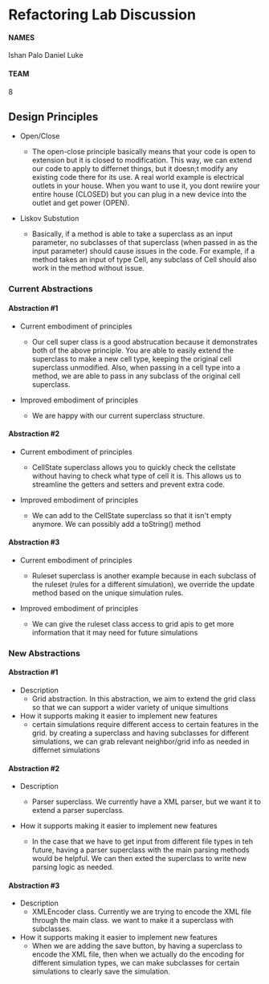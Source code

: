 # Refactoring Lab Discussion
#### NAMES
Ishan
Palo
Daniel
Luke
#### TEAM
8


## Design Principles

 * Open/Close
    * The open-close principle basically means that your code is open to extension but it is closed to modification. This way, we can extend our code to apply to differnet things, but it doesn;t modify any existing code there for its use. A real world example is electrical outlets in your house. When you want to use it, you dont rewiire your entire house (CLOSED) but you can plug in a new device into the outlet and get power (OPEN).

 * Liskov Substution
    * Basically, if a method is able to take a superclass as an input parameter, no subclasses of that superclass (when passed in as the input parameter) should cause issues in the code. For example, if a method takes an input of type Cell, any subclass of Cell should also work in the method without issue.



### Current Abstractions

#### Abstraction #1
 * Current embodiment of principles
    * Our cell super class is a good abstrucation because it demonstrates both of the above principle. You are able to easily extend the superclass to make a new cell type, keeping the original cell superclass unmodified. Also, when passing in a cell type into a method, we are able to pass in any subclass of the original cell superclass.

 * Improved embodiment of principles
    * We are happy with our current superclass structure.

#### Abstraction #2
 * Current embodiment of principles
    * CellState superclass allows you to quickly check the cellstate without having to check what type of cell it is. This allows us to streamline the getters and setters and prevent extra code.

 * Improved embodiment of principles
    * We can add to the CellState superclass so that it isn't empty anymore. We can possibly add a toString() method 

#### Abstraction #3
 * Current embodiment of principles
    * Ruleset superclass is another example because in each subclass of the ruleset (rules for a different simulation), we override the update method based on the unique simulation rules.

 * Improved embodiment of principles
    * We can give the ruleset class access to grid apis to get more information that it may need for future simulations


### New Abstractions

#### Abstraction #1
 * Description
    * Grid abstraction. In this abstraction, we aim to extend the grid class so that we can support a wider variety of unique simultions
 * How it supports making it easier to implement new features
    * certain simulations require different access to certain features in the grid. by creating a superclass and having subclasses for different simulations, we can grab relevant neighbor/grid info as needed in differnet simulations

#### Abstraction #2
 * Description
    * Parser superclass. We currently have a XML parser, but we want it to extend a parser superclass.

 * How it supports making it easier to implement new features
    * In the case that we have to get input from different file types in teh future, having a parser superclass with the main parsing methods would be helpful. We can then exted the superclass to write new parsing logic as needed.
 
#### Abstraction #3
 * Description
    * XMLEncoder class. Currently we are trying to encode the XML file through the main class. we want to make it a superclass with subclasses.
 * How it supports making it easier to implement new features
    * When we are adding the save button, by having a superclass to encode the XML file, then when we actually do the encoding for different simulation types, we can make subclasses for certain simulations to clearly save the simulation.